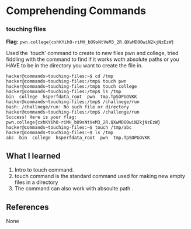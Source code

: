 # Comprehending Commands 

### touching files 

**Flag:** `pwn.college{cxhKYihO-riMH_bO9sNtVeM3_2R.QXwMDO0wiN2kjNzEzW}`

Used the 'touch' command to create to new files pwn and college, tried fiddling with the command to find if it works woth absolute paths or you HAVE to be in the directory you want to create the file in.

```
hacker@commands~touching-files:~$ cd /tmp
hacker@commands~touching-files:/tmp$ touch pwn
hacker@commands~touching-files:/tmp$ touch college
hacker@commands~touching-files:/tmp$ ls /tmp
bin  college  hsperfdata_root  pwn  tmp.TpSOPGOVKK
hacker@commands~touching-files:/tmp$ /challnege/run
bash: /challnege/run: No such file or directory
hacker@commands~touching-files:/tmp$ /challenge/run
Success! Here is your flag:
pwn.college{cxhKYihO-riMH_bO9sNtVeM3_2R.QXwMDO0wiN2kjNzEzW}
hacker@commands~touching-files:~$ touch /tmp/abc
hacker@commands~touching-files:~$ ls /tmp
abc  bin  college  hsperfdata_root  pwn  tmp.TpSOPGOVKK
```

## What I learned

1. Intro to touch command.
2. touch command is the standard command used for making new empty files in a directory
3. The command can also work with absoulte path .

## References

None 
